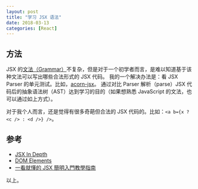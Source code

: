 ```yaml
---
layout: post
title: "学习 JSX 语法"
date: 2018-03-13
categories: [React]
---
```


## 方法

JSX 的[文法（Grammar）](https://facebook.github.io/jsx/)不复杂，但是对于一个初学者而言，是难以知道基于该种文法可以写出哪些合法形式的 JSX 代码。
我的一个解决办法是：看 JSX Parser 的单元测试。比如，[acorn-jsx](https://github.com/RReverser/acorn-jsx/blob/master/test/tests-jsx.js)。
通过对比 Parser 解析（parse）JSX 代码后的抽象语法树（AST）达到学习的目的（如果想熟悉 JavaScript 的文法，也可以通过如上方式）。

对于我个人而言，还是觉得有很多奇葩但合法的 JSX 代码的。比如：`<a b={x ? <c /> : <d />} />`。

## 参考

- [JSX In Depth](https://reactjs.org/docs/jsx-in-depth.html)
- [DOM Elements](https://reactjs.org/docs/dom-elements.html)
- [一看就懂的 JSX 簡明入門教學指南](https://blog.techbridge.cc/2016/04/21/react-jsx-introduction/)

以上。

